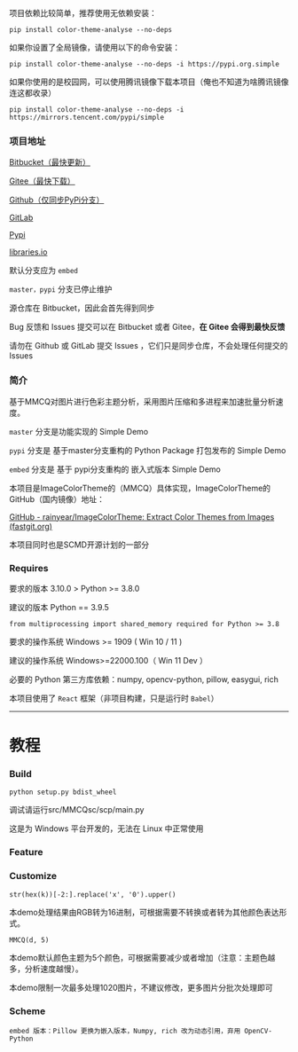 项目依赖比较简单，推荐使用无依赖安装：

`pip install color-theme-analyse --no-deps`

如果你设置了全局镜像，请使用以下的命令安装：

`pip install color-theme-analyse --no-deps -i https://pypi.org.simple`

如果你使用的是校园网，可以使用腾讯镜像下载本项目（俺也不知道为啥腾讯镜像连这都收录）

`pip install color-theme-analyse --no-deps -i https://mirrors.tencent.com/pypi/simple`

### 项目地址

[Bitbucket（最快更新）](https://bitbucket.org/hi-windom/colorthemeanalyse/ "默认仓库")

[Gitee（最快下载）](https://gitee.com/hi-windom/color-theme-analyse "主要同步仓库")

[Github（仅同步PyPi分支）](https://github.com/Soltus/color-theme-analyse)

[GitLab](https://gitlab.com/liaoshanyi/ColorThemeAnalyse)

[Pypi](https://pypi.org/project/color-theme-analyse/ "https://pypi.org/project/color-theme-analyse/")

[libraries.io](https://libraries.io/pypi/color-theme-analyse)

默认分支应为 `embed`

`master，pypi` 分支已停止维护

源仓库在 Bitbucket，因此会首先得到同步

Bug 反馈和 Issues 提交可以在 Bitbucket 或者 Gitee，**在 Gitee 会得到最快反馈**

请勿在 Github 或 GitLab 提交 Issues ，它们只是同步仓库，不会处理任何提交的 Issues

### 简介

基于MMCQ对图片进行色彩主题分析，采用图片压缩和多进程来加速批量分析速度。

`master` 分支是功能实现的 Simple Demo

`pypi` 分支是 基于master分支重构的 Python Package 打包发布的 Simple Demo

`embed` 分支是 基于 pypi分支重构的 嵌入式版本 Simple Demo

本项目是ImageColorTheme的（MMCQ）具体实现，ImageColorTheme的GitHub（国内镜像）地址：

[GitHub - rainyear/ImageColorTheme: Extract Color Themes from Images (fastgit.org)](https://hub.fastgit.org/rainyear/ImageColorTheme)

本项目同时也是SCMD开源计划的一部分

### Requires

要求的版本 3.10.0 > Python >= 3.8.0

建议的版本 Python == 3.9.5

`from multiprocessing import shared_memory required for Python >= 3.8`

要求的操作系统 Windows >= 1909  ( Win 10 / 11 )

建议的操作系统 Windows>=22000.100（ Win 11 Dev ）

必要的 Python 第三方库依赖：numpy, opencv-python, pillow, easygui, rich

本项目使用了 `React` 框架（非项目构建，只是运行时 `Babel`）

---

# 教程

### Build

`python setup.py bdist_wheel`

调试请运行src/MMCQsc/scp/main.py

这是为 Windows 平台开发的，无法在 Linux 中正常使用

### Feature

### Customize

`str(hex(k))[-2:].replace('x', '0').upper()`

本demo处理结果由RGB转为16进制，可根据需要不转换或者转为其他颜色表达形式。

`MMCQ(d, 5)`

本demo默认颜色主题为5个颜色，可根据需要减少或者增加（注意：主题色越多，分析速度越慢）。

本demo限制一次最多处理1020图片，不建议修改，更多图片分批次处理即可

### Scheme

`embed 版本：Pillow 更换为嵌入版本，Numpy, rich 改为动态引用，弃用 OpenCV-Python`
